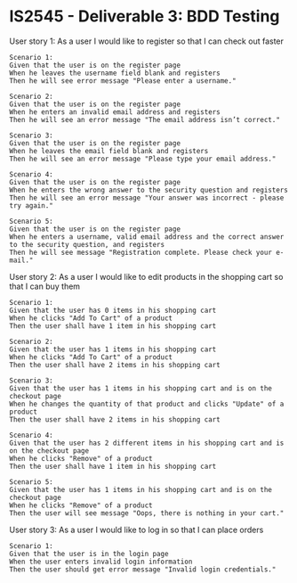 # IS2545 - Deliverable 3: BDD Testing

User story 1:
As a user
I would like to register
so that I can check out faster

	Scenario 1:
	Given that the user is on the register page
	When he leaves the username field blank and registers
	Then he will see error message "Please enter a username."

	Scenario 2:
	Given that the user is on the register page
	When he enters an invalid email address and registers
	Then he will see an error message "The email address isn’t correct."
	
	Scenario 3:
	Given that the user is on the register page
	When he leaves the email field blank and registers
	Then he will see an error message "Please type your email address."

	Scenario 4:
	Given that the user is on the register page
	When he enters the wrong answer to the security question and registers
	Then he will see an error message "Your answer was incorrect - please try again."
	
	Scenario 5:
	Given that the user is on the register page
	When he enters a username, valid email address and the correct answer to the security question, and registers
	Then he will see message "Registration complete. Please check your e-mail."

User story 2:
As a user
I would like to edit products in the shopping cart
so that I can buy them
	
	Scenario 1:
	Given that the user has 0 items in his shopping cart
	When he clicks "Add To Cart" of a product
	Then the user shall have 1 item in his shopping cart
	
	Scenario 2:
	Given that the user has 1 items in his shopping cart
	When he clicks "Add To Cart" of a product
	Then the user shall have 2 items in his shopping cart
	
	Scenario 3:
	Given that the user has 1 items in his shopping cart and is on the checkout page
	When he changes the quantity of that product and clicks "Update" of a product
	Then the user shall have 2 items in his shopping cart
	
	Scenario 4:
	Given that the user has 2 different items in his shopping cart and is on the checkout page
	When he clicks "Remove" of a product
	Then the user shall have 1 item in his shopping cart
	
	Scenario 5:
	Given that the user has 1 items in his shopping cart and is on the checkout page
	When he clicks "Remove" of a product
	Then the user will see message "Oops, there is nothing in your cart."
	

User story 3:
As a user
I would like to log in
so that I can place orders

	Scenario 1:
	Given that the user is in the login page
	When the user enters invalid login information
	Then the user should get error message "Invalid login credentials."
